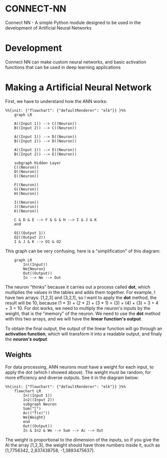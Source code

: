 
# CONNECT-NN
Connect NN - A simple Python module designed to be used in the development of Artificial Neural Networks

# Development
Connect NN can make custom neural networks, and basic activation functions that can be used in deep learning
 applications

# Making a Artificial Neural Network
First, we have to understand how the ANN works:

```mermaid
%%{init: {"flowchart": {"defaultRenderer": "elk"}} }%%
	graph LR
	
    A((Input 1)) --> C((Neuron))
    B((Input 2)) --> C((Neuron))
    
    A((Input 1)) --> D((Neuron))
    B((Input 2)) --> D((Neuron))
    
    A((Input 1)) --> E((Neuron))
    B((Input 2)) --> E((Neuron))
	
	subgraph Hidden Layer
	C((Neuron))
	D((Neuron))
	E((Neuron))
	
	F((Neuron))
	G((Neuron))
	H((Neuron))
	
	I((Neuron))
	J((Neuron))
	K((Neuron))

	C & D & E --> F & G & H --> I & J & K
	end

	O1((Output 1))
	O2((Output 2))
	I & J & K --> O1 & O2
```
This graph can be very confusing, here is a "simplification" of this diagram:

```mermaid
	graph LR
		In((Input))
		Ne{Neuron}
		Out((Output))
		In --> Ne --> Out
```
The neuron “thinks” because it carries out a process called **dot**, which multiplies the values ​​in the tables and adds them together. For example, I have two arrays: [1,2,3] and [3,2,1], so I want to apply the **dot** method, the result will be 10, because (1 * 3) + (2 * 2) + (3 * 1) = (3) + (4) + (3) = 3 + 4 + 3 = 10. For dot works, we need to multiply the neuron's inputs by the weight, that is the "memory" of the neuron. We need to use the **dot** method with this two arrays, and we will have the **linear function's output**.

To obtain the final output, the output of the linear function will go through an **activation function**, which will transform it into a readable output, and finaly the ***neuron's output***.

## Weights

For data processing, ANN neurons must have a weight for each input, to apply the dot (which I showed above). The weight must be random, for more efficiency and diverse outputs. See it in the diagram below:

```mermaid
%%{init: {"flowchart": {"defaultRenderer": "elk"}} }%%
	flowchart LR
		In((Input 1))
		In2((Input 2))
		subgraph Neuron
		Sum("∑")
		Ac(("f(x)"))
		We{Weight}
		end
		Out((Output))
		In & In2 & We --> Sum --> Ac --> Out
```

The weight is proportional to the dimension of the inputs, so if you give the AI the array [1,2,3], the weight should have three numbers inside it, such as [1,7756342, 2,837438758, -1,3893475637].
